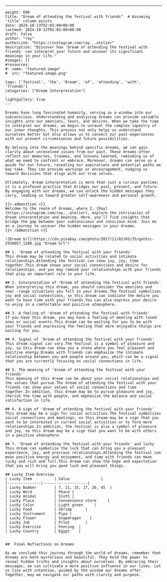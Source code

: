 ---
    weight: 690
    title: "Dream of attending the festival with friends"  # Assuming 'title' column exists
    date: 2024-10-13T02:03:00+08:00
    lastmod: 2024-10-13T02:03:00+08:00
    draft: false
    author: "ray"
    authorLink: "https://instagram.com/ray._.atelier"
    description: "Discover how 'Dream of attending the festival with friends' can interpret your future and uncover its significant meanings in your life."
    #images: []
    #resources:
    #- name: "featured-image"
    #  src: "featured-image.png"
    
    tags: ['festival', 'the', 'Dream', 'of', 'attending', 'with', 'friends']
    categories: ["Dream Interpretation"]
    
    lightgallery: true
    ---
    
    Dreams have long fascinated humanity, serving as a window into our subconscious. Understanding and analyzing dreams can provide valuable insights into our emotions, fears, and desires. When we take the time to interpret our dreams, we begin to unravel the complex tapestry of our inner thoughts. This process not only helps us understand ourselves better but also allows us to connect our past experiences with our present circumstances and future possibilities.
    
    By delving into the meanings behind specific dreams, we can gain clarity about unresolved issues from our past. These dreams often reflect our memories, traumas, and lessons learned, reminding us of what we need to confront or embrace. Moreover, dreams can serve as a guide for our future, revealing our aspirations and potential paths we may take. They can provide warnings or encouragement, nudging us toward decisions that align with our true selves.
    
    Ultimately, dream interpretation is more than just a curious pastime; it is a profound practice that bridges our past, present, and future. By engaging with our dreams, we can unlock the hidden messages they carry, leading us toward greater self-awareness and personal growth.
    
    {{< admonition >}}
    Welcome to the realm of dreams, where I, [Ray](https://instagram.com/ray._.atelier), explore the intricacies of dream interpretation and meaning. Here, you’ll find insights that bridge the gap between your subconscious and conscious mind. Join me on a journey to uncover the hidden messages in your dreams.
    {{< /admonition >}}
    
    ![Dream Grl](https://cdn.pixabay.com/photo/2017/11/02/03/35/gothic-2910057_1280.jpg "Dream Grl")
    
    ## 1. 'Dream of attending the festival with your friends'
    This dream may be related to social activities and intimate relationships.Attending the festival can show joy, joy, time together.This dream shows your social connections and desire for relationships, and you may remind your relationships with your friends that play an important role in your life.
    
    ## 2. Interpretation of 'Dream of attending the festival with friends'
    When interpreting this dream, you should consider the emotions and near -range situations you felt in your dreams.The festival symbolizes joy and social connections, so this dream can indicate the desire you want to have time with your friends.You can also express your desire to enjoy in a comfortable and positive atmosphere.
    
    ## 3. A feeling of 'dream of attending the festival with friends'
    If you have this dream, you may have a feeling of meeting with loved ones or social events.This dream can be waiting for you to be with your friends and expressing the feeling that more enjoyable things are waiting for you.
    
    ## 4. Signal of 'Dream of attending the festival with your friends'
    This dream signal can vary.The festival is a symbol of pleasure and joy, so this dream can show you a state where you feel pleasant and positive energy.Dreams with friends can emphasize the intimate relationship between you and people around you, which can be a signal that you are currently focusing on social connections in life.
    
    ## 5. The meaning of 'dream of attending the festival with your friends'
    This meaning of this dream can be about your social relationships and the values that pursue.The dream of attending the festival with your friends can show your values of social connections and time together.In addition, this dream may be to pursue pleasure and joy, cherish the time with people, and emphasize the balance and social satisfaction in life.
    
    ## 6. A sign of 'dream of attending the festival with your friends'
    This dream may be a sign for social activities.The festival symbolizes social connections and meetings, so this dream may be a sign that you want to be interested in current social activities or to form more relationships.In addition, the festival is also a symbol of pleasure and joy, so this dream may be a sign that you want to be with others in a positive atmosphere.
    
    ## 7. 'Dream of attending the festival with your friends' and lucky
    This dream can symbolize the luck that can bring you a pleasant experience, joy, and precious relationships.Attending the festival can mean positive energy and enjoyment, and time with friends can mean lucky and rich and full.This dream can show the hope and expectation that you will bring you good luck and pleasant things.
    
    ## Lucky Item Overview
    | Lucky Item          | Value              |
    |---------------|--------------------|
    | Lucky Number        | 7, 11, 15, 17, 20, 45  |
    | Lucky Word          | Peace |
    | Lucky Animal        | Sloth |
    | Lucky Place         | Convenience store     |
    | Lucky Color         | Light green     |
    | Lucky Food          | Shrimp      |
    | Lucky Instrument    | Pipa |
    | Lucky Flower        | Snapdragon    |
    | Lucky Job           | Pilot       |
    | Lucky Exercise      | Fencing  |
    | Lucky Country       | Egypt    |
    
    
    ##  Final Reflections on Dreams
    
    As we conclude this journey through the world of dreams, remember that dreams are both mysterious and beautiful. They hold the power to reveal hidden truths and insights about ourselves. By embracing their messages, we can cultivate a more positive influence in our lives. Let us live with intention, guided by the wisdom our dreams offer. Together, may we navigate our paths with clarity and purpose.
    